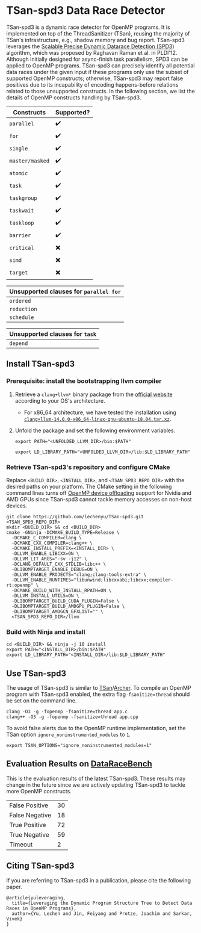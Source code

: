 # TSan-spd3 Data Race Detector
TSan-spd3 is a dynamic race detector for OpenMP programs. It is implemented on top of the ThreadSanitizer (TSan), 
reusing the majority of TSan's infrastructure, e.g., shadow memory and bug report. TSan-spd3 leverages the 
[Scalable Precise Dynamic Datarace Detection (SPD3)](https://dl.acm.org/doi/pdf/10.1145/2345156.2254127) algorithm, 
which was proposed by Raghavan Raman et al. in PLDI'12. Although initially designed for async-finish task parallelism,
SPD3 can be applied to OpenMP programs. TSan-spd3 can precisely identify all potential data races under the given input 
if these programs only use the subset of supported OpenMP constructs; otherwise, TSan-spd3 may report false positives 
due to its incapability of encoding happens-before relations related to those unsupported constructs. In the following 
section, we list the details of OpenMP constructs handling by TSan-spd3.

| **Constructs** | **Supported?** |
|---|---|
| `parallel` | :heavy_check_mark: |
| `for` | :heavy_check_mark: |
| `single` | :heavy_check_mark: |
| `master/masked` | :heavy_check_mark: |
| `atomic` | :heavy_check_mark: |
| `task` | :heavy_check_mark: |
| `taskgroup` | :heavy_check_mark: |
| `taskwait` | :heavy_check_mark: |
| `taskloop` | :heavy_check_mark: |
| `barrier` | :heavy_check_mark: |
| `critical` | :heavy_multiplication_x: |
| `simd` | :heavy_multiplication_x: |
| `target` | :heavy_multiplication_x: |

| **Unsupported clauses for `parallel for`** |
|---|
| `ordered` |
| `reduction` |
| `schedule` |

| **Unsupported clauses for `task`** |
|---|
| `depend` |

## Install TSan-spd3
### Prerequisite: install the bootstrapping llvm compiler
1. Retrieve a `clang+llvm*` binary package from the [official website](https://releases.llvm.org/download.html) according to your OS's architecture.
    * For x86_64 architecture, we have tested the installation using [`clang+llvm-14.0.0-x86_64-linux-gnu-ubuntu-18.04.tar.xz`](https://github.com/llvm/llvm-project/releases/download/llvmorg-14.0.0/clang+llvm-14.0.0-x86_64-linux-gnu-ubuntu-18.04.tar.xz).
2. Unfold the package and set the following environment variables.


    `export PATH="<UNFOLDED_LLVM_DIR>/bin:$PATH"`
    
    `export LD_LIBRARY_PATH="<UNFOLDED_LLVM_DIR>/lib:$LD_LIBRARY_PATH"`

### Retrieve TSan-spd3's repository and configure CMake
Replace `<BUILD_DIR>`, `<INSTALL_DIR>`, and `<TSAN_SPD3_REPO_DIR>` with the desired paths on your platform. The CMake setting in the following command lines turns
off [OpenMP device offloading](https://www.olcf.ornl.gov/wp-content/uploads/2021/08/ITOpenMP_Day1.pdf) support for Nvidia and AMD GPUs since TSan-spd3 cannot tackle memory accesses on non-host devices.

    git clone https://github.com/lechenyu/TSan-spd3.git <TSAN_SPD3_REPO_DIR>
    mkdir <BUILD_DIR> && cd <BUILD_DIR>
    cmake -GNinja -DCMAKE_BUILD_TYPE=Release \
      -DCMAKE_C_COMPILER=clang \
      -DCMAKE_CXX_COMPILER=clang++ \
      -DCMAKE_INSTALL_PREFIX=<INSTALL_DIR> \
      -DLLVM_ENABLE_LIBCXX=ON \
      -DLLVM_LIT_ARGS="-sv -j12" \
      -DCLANG_DEFAULT_CXX_STDLIB=libc++ \
      -DLIBOMPTARGET_ENABLE_DEBUG=ON \
      -DLLVM_ENABLE_PROJECTS="clang;clang-tools-extra" \
      -DLLVM_ENABLE_RUNTIMES="libunwind;libcxxabi;libcxx;compiler-rt;openmp" \
      -DCMAKE_BUILD_WITH_INSTALL_RPATH=ON \
      -DLLVM_INSTALL_UTILS=ON \
      -DLIBOMPTARGET_BUILD_CUDA_PLUGIN=False \
      -DLIBOMPTARGET_BUILD_AMDGPU_PLUGIN=False \
      -DLIBOMPTARGET_AMDGCN_GFXLIST="" \
      <TSAN_SPD3_REPO_DIR>/llvm

### Build with Ninja and install
    cd <BUILD_DIR> && ninja -j 10 install
    export PATH="<INSTALL_DIR>/bin:$PATH"
    export LD_LIBRARY_PATH="<INSTALL_DIR>/lib:$LD_LIBRARY_PATH"

## Use TSan-spd3
The usage of TSan-spd3 is similar to [TSan](https://github.com/google/sanitizers/wiki/ThreadSanitizerCppManual)/[Archer](https://github.com/llvm/llvm-project/tree/main/openmp/tools/archer).
To compile an OpenMP program with TSan-spd3 enabled, the extra flag`-fsanitize=thread` should be set on the command line.

    clang -O3 -g -fopenmp -fsanitize=thread app.c
    clang++ -O3 -g -fopenmp -fsanitize=thread app.cpp

To avoid false alerts due to the OpenMP runtime implementation, set the TSan option `ignore_noninstrumented_modules` to `1`.

    export TSAN_OPTIONS="ignore_noninstrumented_modules=1"

## Evaluation Results on [DataRaceBench](https://github.com/LLNL/dataracebench)
This is the evaluation results of the latest TSan-spd3. These results may change in the future since we are actively updating 
TSan-spd3 to tackle more OpenMP constructs.

<table cellspacing="0" cellpadding="6">
<tbody>
<tr>
<td class="org-left">False Positive</td>
<td class="org-right">30</td>
</tr>
<tr>
<td class="org-left">False Negative</td>
<td class="org-right">18</td>
</tr>
<tr>
<td class="org-left">True Positive</td>
<td class="org-right">72</td>
</tr>
<tr>
<td class="org-left">True Negative</td>
<td class="org-right">59</td>
</tr>
<tr>
<td class="org-left">Timeout</td>
<td class="org-right">2</td>
</tr>
</tbody>
</table>

## Citing TSan-spd3
If you are referring to TSan-spd3 in a publication, please cite the following paper.
```
@article{yuleveraging,
  title={Leveraging the Dynamic Program Structure Tree to Detect Data Races in OpenMP Programs},
  author={Yu, Lechen and Jin, Feiyang and Protze, Joachim and Sarkar, Vivek}
}
```
